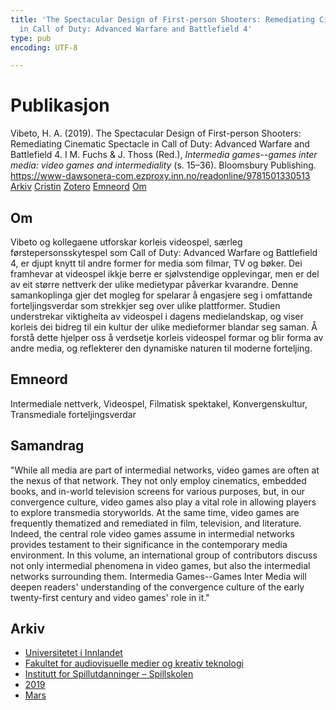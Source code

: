 ```yaml
---
title: 'The Spectacular Design of First-person Shooters: Remediating Cinematic Spectacle
  in Call of Duty: Advanced Warfare and Battlefield 4'
type: pub
encoding: UTF-8

---
```

<h1>Publikasjon</h1>
<article id="csl-bib-container-WCH5ABA9" class="csl-bib-container">
  <div class="csl-bib-body"> <div class="csl-entry">Vibeto, H. A. (2019). The Spectacular Design of First-person Shooters: Remediating Cinematic Spectacle in Call of Duty: Advanced Warfare and Battlefield 4. I M. Fuchs &#38; J. Thoss (Red.), <i>Intermedia games--games inter media: video games and intermediality</i> (s. 15–36). Bloomsbury Publishing. <a href="https://www-dawsonera-com.ezproxy.inn.no/readonline/9781501330513">https://www-dawsonera-com.ezproxy.inn.no/readonline/9781501330513</a></div> </div>
  <div class="csl-bib-buttons">
    <a href="#taxonomy-article-WCH5ABA9" alt="archive" class="csl-bib-button">Arkiv</a>
    <a href="https://app.cristin.no/results/show.jsf?id=1683671" alt="Cristin" class="csl-bib-button">Cristin</a>
    <a href="http://zotero.org/groups/5881554/items/WCH5ABA9" alt="Zotero" class="csl-bib-button">Zotero</a>
    <a href="#keywords-article-WCH5ABA9" alt="keywords" class="csl-bib-button">Emneord</a>
    <a href="#about-article-WCH5ABA9" alt="about_pub" class="csl-bib-button">Om</a>
  </div>
  <div id="csl-bib-meta-container-WCH5ABA9"></div>
</article>
<div id="csl-bib-meta-WCH5ABA9" class="csl-bib-meta">
  <article id="about-article-WCH5ABA9" class="about_pub-article">
    <h1>Om</h1>
    Vibeto og kollegaene utforskar korleis videospel, særleg førstepersonsskytespel som Call of Duty: Advanced Warfare og Battlefield 4, er djupt knytt til andre former for media som filmar, TV og bøker. Dei framhevar at videospel ikkje berre er sjølvstendige opplevingar, men er del av eit større nettverk der ulike medietypar påverkar kvarandre. Denne samankoplinga gjer det mogleg for spelarar å engasjere seg i omfattande forteljingsverdar som strekkjer seg over ulike plattformer. Studien understrekar viktigheita av videospel i dagens medielandskap, og viser korleis dei bidreg til ein kultur der ulike medieformer blandar seg saman. Å forstå dette hjelper oss å verdsetje korleis videospel formar og blir forma av andre media, og reflekterer den dynamiske naturen til moderne forteljing.
  </article>
  <article id="keywords-article-WCH5ABA9" class="keywords-article">
    <h1>Emneord</h1>
    Intermediale nettverk, Videospel, Filmatisk spektakel, Konvergenskultur, Transmediale forteljingsverdar
  </article>
  <article id="abstract-article-WCH5ABA9" class="abstract-article">
    <h1>Samandrag</h1>
    "While all media are part of intermedial networks, video games are often at the nexus of that network. They not only employ cinematics, embedded books, and in-world television screens for various purposes, but, in our convergence culture, video games also play a vital role in allowing players to explore transmedia storyworlds. At the same time, video games are frequently thematized and remediated in film, television, and literature. Indeed, the central role video games assume in intermedial networks provides testament to their significance in the contemporary media environment. In this volume, an international group of contributors discuss not only intermedial phenomena in video games, but also the intermedial networks surrounding them. Intermedia Games--Games Inter Media will deepen readers' understanding of the convergence culture of the early twenty-first century and video games' role in it."
  </article>
  <article id="taxonomy-article-WCH5ABA9" class="taxonomy-article">
    <h1>Arkiv</h1>
    <ul>
      <li><a href="{{< params subfolder >}}nn/archive/?key=3DCRN523">Universitetet i Innlandet</a></li>
      <li><a href="{{< params subfolder >}}nn/archive/?key=8XUDF4FD">Fakultet for audiovisuelle medier og kreativ teknologi</a></li>
      <li><a href="{{< params subfolder >}}nn/archive/?key=BG42VG37">Institutt for Spillutdanninger – Spillskolen</a></li>
      <li><a href="{{< params subfolder >}}nn/archive/?key=EXGT8BQU">2019</a></li>
      <li><a href="{{< params subfolder >}}nn/archive/?key=I5NDV2GY">Mars</a></li>
    </ul>
  </article>
</div>
